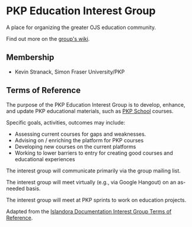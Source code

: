 # PKP Education Interest Group

A place for organizing the greater OJS education community.

Find out more on the <a href="https://github.com/pkp/education-interest-group/wiki">group's wiki</a>.

## Membership

- Kevin Stranack, Simon Fraser University/PKP

## Terms of Reference

The purpose of the PKP Education Interest Group is to develop, enhance, and update PKP educational materials, such as <a href="https://pkpschool.sfu.ca">PKP School</a> courses.

Specific goals, activities, outcomes may include:

* Assessing current courses for gaps and weaknesses.
* Advising on / enriching the platform for PKP courses
* Developing new courses on the current platforms
* Working to lower barriers to entry for creating good courses and educational experiences

The interest group will communicate primarily via the group mailing list.

The interest group will meet virtually (e.g., via Google Hangout) on an as-needed basis.

The interest group will meet at PKP sprints to work on education projects.

Adapted from the <a href="https://github.com/AhemNason/Islandora-Documentation-Interest-Group">Islandora Documentation Interest Group Terms of Reference</a>.

